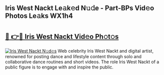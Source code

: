 ## Iris West Nackt Le𝚊k𝚎d N𝚞𝚍e - Part-BPs Vid𝚎o Photos Le𝚊ks WX1h4

# <h2><a href="http://fb39dw.evod.top/?m=Iris+West+Nackt">🔗 👉🔴 Iris West Nackt Vid𝚎o Ph𝚘t𝚘s</a></h2>

[![Iris West Nackt N𝚞d𝚎s](https://i.imgur.com/8V9OHl7.gif)](http://fb39dw.evod.top/?m=Iris+West+Nackt)
Web celebrity Iris West Nackt and digital artist, renowned for posting dance and lifestyle content through solo and collaborative dance routines and short videos. The role Iris West Nackt of a public figure is to engage with and inspire the public. 
